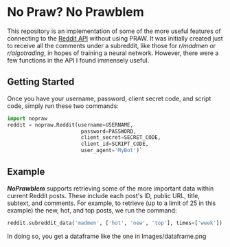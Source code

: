 # No Praw? No Prawblem

This repository is an implementation of some of the more useful features of connecting to the [Reddit API](https://www.reddit.com/dev/api/) without using PRAW. It was initially created just to receive all the comments under a subreddit, like those for _r/madmen_ or _r/algotrading_, in hopes of training a neural network. However, there were a few functions in the API I found immensely useful.

## Getting Started

Once you have your username, password, client secret code, and script code, simply run these two commands:

```python
import nopraw 
reddit = nopraw.Reddit(username=USERNAME,
                        password=PASSWORD, 
                        client_secret=SECRET_CODE, 
                        client_id=SCRIPT_CODE, 
                        user_agent='MyBot')`
```

## Example
**_NoPrawblem_** supports retrieving some of the more important data within current Reddit posts. These include each post's ID, public URL, title, subtext, and comments. For example, to retrieve (up to a limit of 25 in this example) the new, hot, and top posts, we run the command:

```python
reddit.subreddit_data('madmen', ['hot', 'new', 'top'], times=['week'])
```

In doing so, you get a dataframe like the one in Images/dataframe.png
